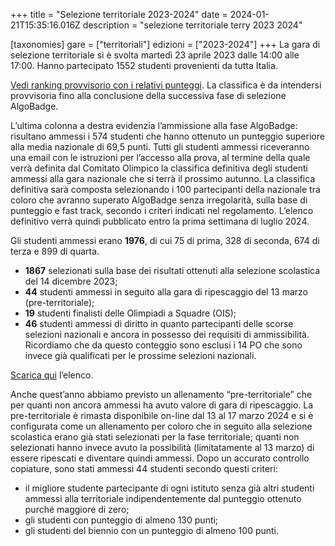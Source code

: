 +++
title = "Selezione territoriale 2023-2024"
date = 2024-01-21T15:35:16.016Z
description = "selezione territoriale terry 2023 2024"

[taxonomies]
gare = ["territoriali"]
edizioni = ["2023-2024"]
+++
La gara di selezione territoriale si è svolta martedì 23 aprile 2023 dalle
14:00 alle 17:00. Hanno partecipato 1552 studenti provenienti da tutta Italia.
<!-- more -->

[Vedi ranking provvisorio con i relativi
punteggi](/results/classifica_terry_2024.xlsx). La classifica
è da intendersi provvisoria fino alla conclusione della successiva fase di
selezione AlgoBadge.

L’ultima colonna a destra evidenzia l’ammissione alla fase AlgoBadge: risultano
ammessi i 574 studenti che hanno ottenuto un punteggio superiore alla media
nazionale di 69,5 punti. Tutti gli studenti ammessi riceveranno una email con
le istruzioni per l’accesso alla prova, al termine della quale verrà definita
dal Comitato Olimpico la classifica definitiva degli studenti ammessi alla gara
nazionale che si terrà il prossimo autunno. La classifica definitiva sarà
composta selezionando i 100 partecipanti della nazionale tra coloro che avranno
superato AlgoBadge senza irregolarità, sulla base di punteggio e fast track,
secondo i criteri indicati nel regolamento. L’elenco definitivo verrà quindi
pubblicato entro la prima settimana di luglio 2024.

Gli studenti ammessi erano **1976**, di cui 75 di prima, 328 di seconda,
674 di terza e 899 di quarta.

<!-- more -->

* **1867** selezionati sulla base dei risultati ottenuti alla selezione
  scolastica del 14 dicembre 2023;
* **44** studenti ammessi in seguito alla gara di ripescaggio del 13 marzo
  (pre-territoriale);
* **19** studenti finalisti delle Olimpiadi a Squadre (OIS);
* **46** studenti ammessi di diritto in quanto partecipanti delle scorse
  selezioni nazionali e ancora in possesso dei requisiti di ammissibilità.
  Ricordiamo che da questo conteggio sono esclusi i 14 PO che sono invece già
  qualificati per le prossime selezioni nazionali.

[Scarica qui](/results/Ammessi_Selezione_Territoriale_2024.xlsx) l’elenco. 

Anche quest’anno abbiamo previsto un allenamento “pre-territoriale” che per
quanti non ancora ammessi ha avuto valore di gara di ripescaggio. La
pre-territoriale è rimasta disponibile on-line dal 13 al 17 marzo 2024 e si è
configurata come un allenamento per coloro che in seguito alla selezione
scolastica erano già stati selezionati per la fase territoriale; quanti non
selezionati hanno invece avuto la possibilità (limitatamente al 13 marzo) di
essere ripescati e diventare quindi ammessi. Dopo un accurato controllo
copiature, sono stati ammessi 44 studenti secondo questi criteri:

* il migliore studente partecipante di ogni istituto senza già altri studenti
  ammessi alla territoriale indipendentemente dal punteggio ottenuto purché
  maggiore di zero;
* gli studenti con punteggio di almeno 130 punti;
* gli studenti del biennio con un punteggio di almeno 100 punti.
